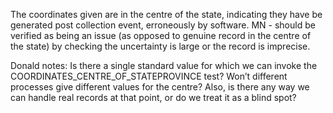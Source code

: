 The coordinates given are in the centre of the state, indicating they have be generated post collection event, erroneously by software.  MN - should be verified as being an issue (as opposed to genuine record in the centre of the state) by checking the uncertainty is large or the record is imprecise.

Donald notes: Is there a single standard value for which we can invoke the COORDINATES\_CENTRE\_OF\_STATEPROVINCE test?  Won’t different processes give different values for the centre?  Also, is there any way we can handle real records at that point, or do we treat it as a blind spot?